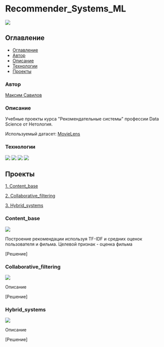 # Recommender_Systems_ML
![](https://img.shields.io/badge/Project%20status%20-In%20progress-green)

## Оглавление

- [Оглавление](#оглавление)
- [Автор](#авторы)
- [Описание](#описание)
- [Технологии](#технологии)
- [Проекты](#проекты)

### Автор

[Максим Савилов](https://github.com/msavilov/)

### Описание

Учебные проекты курса "Рекомендательные системы" профессии Data Science от Нетология.

Используемый датасет: [MovieLens](https://grouplens.org/datasets/movielens/latest/)

### Технологии

![](https://img.shields.io/badge/-Python--3.11-blue)
![](https://img.shields.io/badge/surprise-blue)
![](https://img.shields.io/badge/pandas-blue)
![](https://img.shields.io/badge/numpy-blue)

## Проекты

  [1. Content_base](#content_base)
  
  [2. Collaborative_filtering](#collaborative_filtering)
  
  [3. Hybrid_systems](#hybrid_systems)
  

### Content_base
  ![](https://img.shields.io/badge/Project%20status%20-In%20progress-green)
  
  Построение рекомендации используя TF-IDF и средних оценок пользователя и фильма. Целевой признак - оценка фильма

  [Решение]

### Collaborative_filtering
  ![](https://img.shields.io/badge/Project%20status%20-In%20progress-green)
  
  Описание

  [Решение]

### Hybrid_systems
  ![](https://img.shields.io/badge/Project%20status%20-In%20progress-green)
  
  Описание

  [Решение]
 

